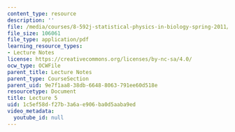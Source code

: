 ```yaml
---
content_type: resource
description: ''
file: /media/courses/8-592j-statistical-physics-in-biology-spring-2011/1c5ef58df27b3a6ae906ba0d5aaba9ed_MIT8_592JS11_lec5.pdf
file_size: 106061
file_type: application/pdf
learning_resource_types:
- Lecture Notes
license: https://creativecommons.org/licenses/by-nc-sa/4.0/
ocw_type: OCWFile
parent_title: Lecture Notes
parent_type: CourseSection
parent_uid: 9e7f1aa8-38db-6648-8063-791ee60d518e
resourcetype: Document
title: Lecture 5
uid: 1c5ef58d-f27b-3a6a-e906-ba0d5aaba9ed
video_metadata:
  youtube_id: null
---
```


